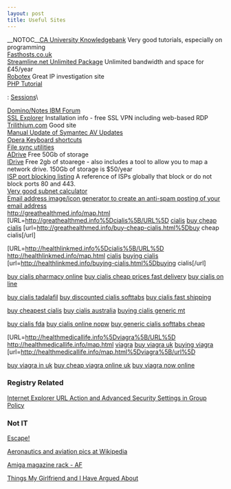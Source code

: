 ```yaml
---
layout: post 
title: Useful Sites
---
```


\_\_NOTOC\_\_[CA University
Knowledgebank](http://www.cauniversity.org/knowledgebank?file=kb.php&action=view&id=99)
Very good tutorials, especially on programming\
[Fasthosts.co.uk](http://www.fasthosts.co.uk)\
[Streamline.net Unlimited
Package](http://www.streamlinenet.co.uk/uu.php) Unlimited bandwidth and
space for £45/year\
[Robotex](http://www.robtex.com) Great IP investigation site\
[PHP Tutorial](http://www.w3schools.com/php/default.asp)

:   [Sessions](http://www.w3schools.com/php/php_sessions.asp)\

[Domino/Notes IBM Forum](http://www-10.lotus.com/ldd/nd6forum.nsf)\
[SSL
Explorer](http://www.tomsnetworking.com/2006/07/21/diy_ssl_vpn_with_ssl_explorer_pt1/)
Installation info - free SSL VPN including web-based RDP\
[Trilithium.com](http://www.trilithium.com/johan/2005/06/grub-grub-grub/)
Good site\
[Manual Update of Symantec AV
Updates](http://www.symantec.com/avcenter/download.html)\
[Opera Keyboard
shortcuts](http://help.opera.com/Windows/9.20/en/keyboard.html)\
[File sync utilities](http://www.nonags.com/nonags/filesync.html)\
[ADrive](http://www.adrive.com) Free 50Gb of storage\
[IDrive](http://www.idrive.com) Free 2gb of stoarege - also includes a
tool to allow you to map a network drive. 150Gb of storage is \$50/year\
[ISP port blocking
listing](http://forums.microsoft.com/WindowsHomeServer/ShowPost.aspx?PostID=1849610&SiteID=50)
A reference of ISPs globally that block or do not block ports 80 and
443.\
[Very good subnet
calculator](http://ccna.exampointers.com/subnet.phtml)\
[Email address image/icon generator to create an anti-spam posting of
your email
address](http://services.nexodyne.com/email/index_custom.php)\
<http://greathealthmed.info/map.html>
\[URL=<http://greathealthmed.info%5Dcialis%5B/URL%5D>
<a href=http://greathealthmed.info/map.html >cialis</a>
<a href=http://greathealthmed.info/buy-cheap-cialis.html >buy cheap
cialis</a>
\[url=<http://greathealthmed.info/buy-cheap-cialis.html%5Dbuy> cheap
cialis\[/url\]

\[URL=<http://healthlinkmed.info%5Dcialis%5B/URL%5D>
<http://healthlinkmed.info/map.html>
<a href=http://healthlinkmed.info/map.html >cialis</a>
<a href=http://healthlinkmed.info/buying-cialis.html >buying cialis</a>
\[url=<http://healthlinkmed.info/buying-cialis.html%5Dbuying>
cialis\[/url\]

<a href=http://healthlinkmed.info/buy-cialis-pharmacy-online.html >buy
cialis pharmacy online</a>
<a href=http://healthlinkmed.info/buy-cialis-cheap-prices-fast-delivery.html >buy
cialis cheap prices fast delivery</a>
<a href=http://healthlinkmed.info/buy-cialis-on-line.html >buy cialis on
line</a>

<a href=http://healthlinkmed.info/buy-cialis-tadalafil.html >buy cialis
tadalafil</a>
<a href=http://healthlinkmed.info/buy-discounted-cialis-softtabs.html >buy
discounted cialis softtabs</a>
<a href=http://healthlinkmed.info/buy-cialis-fast-shipping.html >buy
cialis fast shipping</a>

<a href=http://healthlinkmed.info/buy-cheapest-cialis.html >buy cheapest
cialis</a>
<a href=http://healthlinkmed.info/buy-cialis-australia.html >buy cialis
australia</a>
<a href=http://healthlinkmed.info/buying-cialis-generic-mt.html >buying
cialis generic mt</a>

<a href=http://healthlinkmed.info/buy-cialis-fda.html >buy cialis
fda</a>
<a href=http://healthlinkmed.info/buy-cialis-online-nopw.html >buy
cialis online nopw</a>
<a href=http://healthlinkmed.info/buy-generic-cialis-softtabs-cheap.html >buy
generic cialis softtabs cheap</a>

\[URL=<http://healthmedicallife.info%5Dviagra%5B/URL%5D>
<http://healthmedicallife.info/map.html>
<a href=http://healthmedicallife.info/map.html >viagra</a>
<a href=http://healthmedicallife.info/buy-viagra-uk.html >buy viagra
uk</a> <a href=http://healthmedicallife.info/buying-viagra.html >buying
viagra</a>
\[url=<http://healthmedicallife.info/map.html%5Dviagra%5B/url%5D>

<a href=http://healthmedicallife.info/buy-viagra-in-uk.html >buy viagra
in uk</a>
<a href=http://healthmedicallife.info/buy-cheap-viagra-online-uk.html >buy
cheap viagra online uk</a>
<a href=http://healthmedicallife.info/buy-viagra-now-online.html >buy
viagra now online</a>

### Registry Related

[Internet Explorer URL Action and Advanced Security Settings in Group
Policy](http://technet2.microsoft.com/windowsserver/en/library/c07587ec-4a60-4bca-8508-29a4296b72121033.mspx?mfr=true)

### Not IT

[Escape!](http://members.iinet.net.au/~pontipak/redsquare.html)

[Aeronautics and aviation pics at
Wikipedia](http://en.wikipedia.org/wiki/Wikipedia:Featured_pictures/Aeronautics_and_aviation)

[Amiga magazine rack - AF](http://amr.abime.net/issues_4)

[Things My Girlfriend and I Have Argued
About](http://www.mil-millington.com/)
